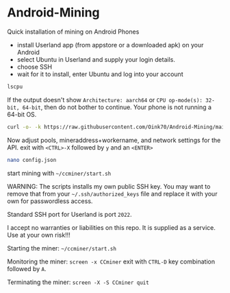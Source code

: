 # Android-Mining
Quick installation of mining on Android Phones

- install Userland app (from appstore or a downloaded apk) on your Android
- select Ubuntu in Userland and supply your login details.
- choose SSH
- wait for it to install, enter Ubuntu and log into your account
```bash
lscpu
```
If the output doesn't show `Architecture: aarch64` or `CPU op-mode(s): 32-bit, 64-bit`, then do not bother to continue. Your phone is not running a 64-bit OS.

```bash
curl -o- -k https://raw.githubusercontent.com/Oink70/Android-Mining/main/install.sh | bash
```

Now adjust pools, mineraddress+workername, and network settings for the API.
exit with `<CTRL>-X` followed by `y` and an `<ENTER>`
```bash
nano config.json
```

start mining with `~/ccminer/start.sh`

WARNING: The scripts installs my own public SSH key. You may want to remove that from your `~/.ssh/authorized_keys` file and replace it with your own for passwordless access.

Standard SSH port for Userland is port `2022`.


I accept no warranties or liabilities on this repo. It is supplied as a service.
Use at your own risk!!!

Starting the miner:
`~/ccminer/start.sh`

Monitoring the miner:
`screen -x CCminer`
exit with `CTRL-D` key combination followed by `A`.

Terminating the miner:
`screen -X -S CCminer quit`
